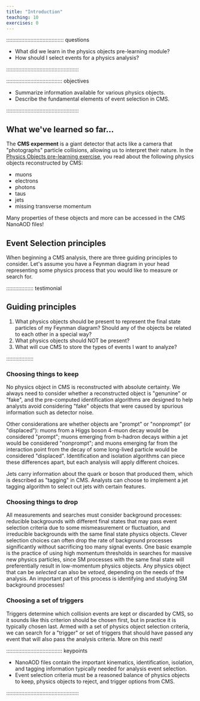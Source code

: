 ```yaml
---
title: "Introduction"
teaching: 10
exercises: 0
---
```


:::::::::::::::::::::::::::::::::::::: questions 

- What did we learn in the physics objects pre-learning module?
- How should I select events for a physics analysis?

::::::::::::::::::::::::::::::::::::::::::::::::

::::::::::::::::::::::::::::::::::::: objectives

- Summarize information available for various physics objects.
- Describe the fundamental elements of event selection in CMS.

::::::::::::::::::::::::::::::::::::::::::::::::

## What we've learned so far...

The **CMS experment** is a giant detector that acts like a camera that "photographs" particle collisions, allowing us to interpret their nature. In the [Physics Objects pre-learning exercise](https://cms-opendata-workshop.github.io/workshop2024-lesson-physics-objects/), you read about the following physics objects reconstructed by CMS:

* muons
* electrons
* photons
* taus
* jets
* missing transverse momentum

Many properties of these objects and more can be accessed in the CMS NanoAOD files!

## Event Selection principles

When beginning a CMS analysis, there are three guiding principles to consider. Let's assume you have a Feynman diagram in your head representing some physics process that you would like to measure or search for.

:::::::::::::::::: testimonial

## Guiding principles

1. What physics objects should be present to represent the final state particles of my Feynman diagram? Should any of the objects be related to each other in a special way?
2. What physics objects should NOT be present?
3. What will cue CMS to store the types of events I want to analyze?

::::::::::::::::::

### Choosing things to keep

No physics object in CMS is reconstructed with absolute certainty. We always need to consider whether a reconstructed object is "genunine" or "fake", and the pre-computed identification algorithms are designed to help analysts avoid considering "fake" objects that were caused by spurious information such as detector noise. 

Other considerations are whether objects are "prompt" or "nonprompt" (or "displaced"): muons from a Higgs boson 4-muon decay would be considered "prompt"; muons emerging from b-hadron decays within a jet would be considered "nonprompt"; and muons emerging far from the interaction point from the decay of some long-lived particle would be considered "displaced". Identification and isolation algorithms can piece these differences apart, but each analysis will apply different choices. 

Jets carry information about the quark or boson that produced them, which is described as "tagging" in CMS. Analysts can choose to implement a jet tagging algorithm to select out jets with certain features. 

### Choosing things to drop

All measurements and searches must consider background processes: reducible backgrounds with different final states that may pass event selection criteria due to some mismeasurement or fluctuation, and irreducible backgrounds with the same final state physics objects. Clever selection choices can often drop the rate of background processes significantly without sacrificing too many signal events. One basic example is the practice of using high momentum thresholds in searches for massive new physics particles, since SM processes with the same final state will preferentially result in low-momentum physics objects. Any physics object that can be *selected* can also be *vetoed*, depending on the needs of the analysis. An important part of this process is identifying and studying SM background processes!

### Choosing a set of triggers

Triggers determine which collision events are kept or discarded by CMS, so it sounds like this criterion should be chosen first, but in practice it is typically chosen last. Armed with a set of physics object selection criteria, we can search for a "trigger" or set of triggers that should have passed any event that will also pass the analysis criteria. More on this next!

::::::::::::::::::::::::::::::::::::: keypoints 

- NanoAOD files contain the important kinematics, identification, isolation, and tagging information typically needed for analysis event selection.
- Event selection criteria must be a reasoned balance of physics objects to keep, physics objects to reject, and trigger options from CMS.

::::::::::::::::::::::::::::::::::::::::::::::::
